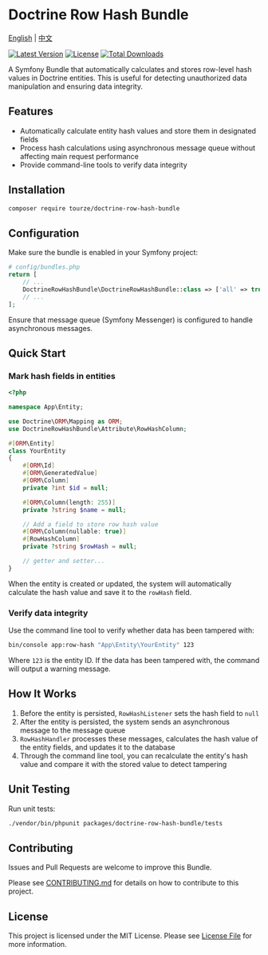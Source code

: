 # Doctrine Row Hash Bundle

[English](README.md) | [中文](README.zh-CN.md)

[![Latest Version](https://img.shields.io/packagist/v/tourze/doctrine-row-hash-bundle.svg?style=flat-square)](https://packagist.org/packages/tourze/doctrine-row-hash-bundle)
[![License](https://img.shields.io/github/license/tourze/doctrine-row-hash-bundle.svg?style=flat-square)](LICENSE)
[![Total Downloads](https://img.shields.io/packagist/dt/tourze/doctrine-row-hash-bundle.svg?style=flat-square)](https://packagist.org/packages/tourze/doctrine-row-hash-bundle)

A Symfony Bundle that automatically calculates and stores row-level hash values in Doctrine entities. This is useful for detecting unauthorized data manipulation and ensuring data integrity.

## Features

- Automatically calculate entity hash values and store them in designated fields
- Process hash calculations using asynchronous message queue without affecting main request performance
- Provide command-line tools to verify data integrity

## Installation

```bash
composer require tourze/doctrine-row-hash-bundle
```

## Configuration

Make sure the bundle is enabled in your Symfony project:

```php
# config/bundles.php
return [
    // ...
    DoctrineRowHashBundle\DoctrineRowHashBundle::class => ['all' => true],
    // ...
];
```

Ensure that message queue (Symfony Messenger) is configured to handle asynchronous messages.

## Quick Start

### Mark hash fields in entities

```php
<?php

namespace App\Entity;

use Doctrine\ORM\Mapping as ORM;
use DoctrineRowHashBundle\Attribute\RowHashColumn;

#[ORM\Entity]
class YourEntity
{
    #[ORM\Id]
    #[ORM\GeneratedValue]
    #[ORM\Column]
    private ?int $id = null;

    #[ORM\Column(length: 255)]
    private ?string $name = null;

    // Add a field to store row hash value
    #[ORM\Column(nullable: true)]
    #[RowHashColumn]
    private ?string $rowHash = null;

    // getter and setter...
}
```

When the entity is created or updated, the system will automatically calculate the hash value and save it to the `rowHash` field.

### Verify data integrity

Use the command line tool to verify whether data has been tampered with:

```bash
bin/console app:row-hash "App\Entity\YourEntity" 123
```

Where `123` is the entity ID. If the data has been tampered with, the command will output a warning message.

## How It Works

1. Before the entity is persisted, `RowHashListener` sets the hash field to `null`
2. After the entity is persisted, the system sends an asynchronous message to the message queue
3. `RowHashHandler` processes these messages, calculates the hash value of the entity fields, and updates it to the database
4. Through the command line tool, you can recalculate the entity's hash value and compare it with the stored value to detect tampering

## Unit Testing

Run unit tests:

```bash
./vendor/bin/phpunit packages/doctrine-row-hash-bundle/tests
```

## Contributing

Issues and Pull Requests are welcome to improve this Bundle.

Please see [CONTRIBUTING.md](../../CONTRIBUTING.md) for details on how to contribute to this project.

## License

This project is licensed under the MIT License. Please see [License File](LICENSE) for more information.
